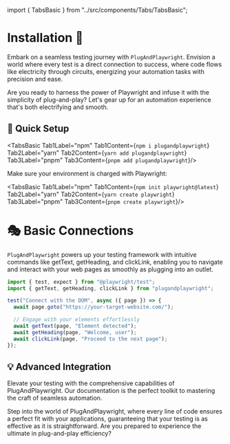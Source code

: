 import { TabsBasic } from "../src/components/Tabs/TabsBasic";

# Installation 🔌

Embark on a seamless testing journey with `PlugAndPlaywright`. Envision a world where every test is a direct connection to success, where code flows like electricity through circuits, energizing your automation tasks with precision and ease.

Are you ready to harness the power of Playwright and infuse it with the simplicity of plug-and-play? Let's gear up for an automation experience that's both electrifying and smooth.

## 🚀 Quick Setup

<TabsBasic
Tab1Label="npm" Tab1Content={`npm i plugandplaywright`}
Tab2Label="yarn" Tab2Content={`yarn add plugandplaywright`}
Tab3Label="pnpm" Tab3Content={`pnpm add plugandplaywright`}/>

Make sure your environment is charged with Playwright:

<TabsBasic
Tab1Label="npm" Tab1Content={`npm init playwright@latest`}
Tab2Label="yarn" Tab2Content={`yarn create playwright`}
Tab3Label="pnpm" Tab3Content={`pnpm create playwright`}/>

# 🎭 Basic Connections

`PlugAndPlaywright` powers up your testing framework with intuitive commands like getText, getHeading, and clickLink, enabling you to navigate and interact with your web pages as smoothly as plugging into an outlet.

```jsx
import { test, expect } from "@playwright/test";
import { getText, getHeading, clickLink } from "plugandplaywright";

test("Connect with the DOM", async ({ page }) => {
  await page.goto("https://your-target-website.com/");

  // Engage with your elements effortlessly
  await getText(page, "Element detected");
  await getHeading(page, "Welcome, user");
  await clickLink(page, "Proceed to the next page");
});
```

## 💡 Advanced Integration

Elevate your testing with the comprehensive capabilities of PlugAndPlaywright. Our documentation is the perfect toolkit to mastering the craft of seamless automation.

Step into the world of PlugAndPlaywright, where every line of code ensures a perfect fit with your applications, guaranteeing that your testing is as effective as it is straightforward. Are you prepared to experience the ultimate in plug-and-play efficiency?
